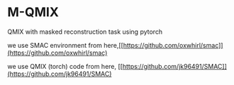 # M-QMIX 

QMIX with masked reconstruction task using pytorch

we use SMAC environment from here,[[https://github.com/oxwhirl/smac]](https://github.com/oxwhirl/smac)

we use QMIX (torch) code from here, [[https://github.com/jk96491/SMAC]](https://github.com/jk96491/SMAC) 

